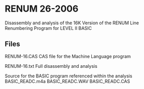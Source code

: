 # RENUM 26-2006

Disassembly and analysis of the 16K Version of the RENUM Line Renumbering Program for LEVEL II BASIC

## Files

RENUM-16.CAS
CAS file for the Machine Language program

RENUM-16.txt
Full disassembly and analysis

Source for the BASIC program referenced within the analysis
BASIC_READC.m4a
BASIC_READC.WAV
BASIC_READC.CAS
